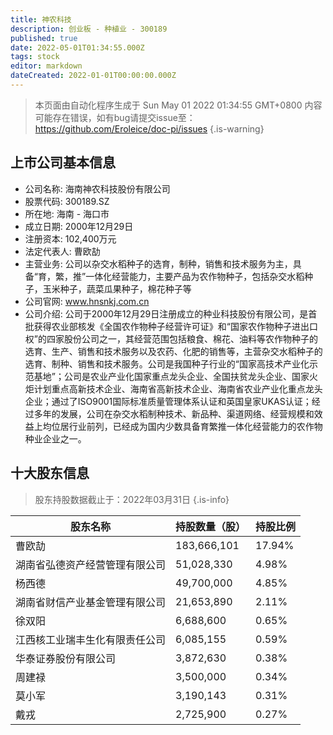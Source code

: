```yaml
---
title: 神农科技
description: 创业板 - 种植业 - 300189
published: true
date: 2022-05-01T01:34:55.000Z
tags: stock
editor: markdown
dateCreated: 2022-01-01T00:00:00.000Z
---
```


> 本页面由自动化程序生成于 Sun May 01 2022 01:34:55 GMT+0800
> 内容可能存在错误，如有bug请提交issue至：https://github.com/Eroleice/doc-pi/issues
{.is-warning}

## 上市公司基本信息
- 公司名称: 海南神农科技股份有限公司
- 股票代码: 300189.SZ
- 所在地: 海南 - 海口市
- 成立日期: 2000年12月29日
- 注册资本: 102,400万元
- 法定代表人: 曹欧劼
- 主营业务: 公司以杂交水稻种子的选育，制种，销售和技术服务为主，具备“育，繁，推”一体化经营能力，主要产品为农作物种子，包括杂交水稻种子，玉米种子，蔬菜瓜果种子，棉花种子等
- 公司官网: www.hnsnkj.com.cn
- 公司介绍: 公司于2000年12月29日注册成立的种业科技股份有限公司，是首批获得农业部核发《全国农作物种子经营许可证》和“国家农作物种子进出口权”的四家股份公司之一，其经营范围包括粮食、棉花、油料等农作物种子的选育、生产、销售和技术服务以及农药、化肥的销售等，主营杂交水稻种子的选育、制种、销售和技术服务。公司是我国种子行业的“国家高技术产业化示范基地”；公司是农业产业化国家重点龙头企业、全国扶贫龙头企业、国家火炬计划重点高新技术企业、海南省高新技术企业、海南省农业产业化重点龙头企业；通过了ISO9001国际标准质量管理体系认证和英国皇家UKAS认证；经过多年的发展，公司在杂交水稻制种技术、新品种、渠道网络、经营规模和效益上均位居行业前列，已经成为国内少数具备育繁推一体化经营能力的农作物种业企业之一。


## 十大股东信息
> 股东持股数据截止于：2022年03月31日
{.is-info}

| 股东名称 | 持股数量（股） | 持股比例 |
| --- | --- | --- |
| 曹欧劼 | 183,666,101 | 17.94% |
| 湖南省弘德资产经营管理有限公司 | 51,028,330 | 4.98% |
| 杨西德 | 49,700,000 | 4.85% |
| 湖南省财信产业基金管理有限公司 | 21,653,890 | 2.11% |
| 徐双阳 | 6,688,600 | 0.65% |
| 江西核工业瑞丰生化有限责任公司 | 6,085,155 | 0.59% |
| 华泰证券股份有限公司 | 3,872,630 | 0.38% |
| 周建禄 | 3,500,000 | 0.34% |
| 莫小军 | 3,190,143 | 0.31% |
| 戴戎 | 2,725,900 | 0.27% |




